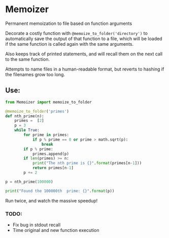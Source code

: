 # Memoizer
Permanent memoization to file based on function arguments

Decorate a costly function with `@memoize_to_folder('directory')` to
automatically save the output of that function to a file,
which will be loaded if the same function is called again with the same arguments.

Also keeps track of printed statements, and will recall them on the next call
to the same function.

Attempts to name files in a human-readable format, but reverts to hashing
if the filenames grow too long.

## Use:

```python
from Memoizer import memoize_to_folder

@memoize_to_folder('primes')
def nth_prime(n):
    primes =  [2]
    p = 3
    while True:
        for prime in primes:
            if p % prime == 0 or prime > math.sqrt(p):
                break
        if p % prime:
            primes.append(p)
        if len(primes) >= n:
            print("The nth prime is {}".format(primes[n-1]))
            return primes[n-1]
        p += 2

p = nth_prime(100000)

print("Found the 100000th  prime: {}".format(p))
```

Run twice, and watch the massive speedup!


### TODO:

* Fix bug in stdout recall
* Time original and new function execution 
